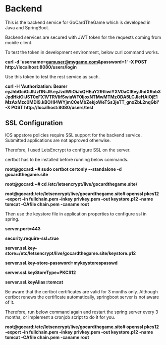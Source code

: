 # Backend

This is the backend service for GoCardTheGame which is developed in Java and SpringBoot.

Backend services are secured with JWT token for the requests coming from mobile client.

To test the token in development environment, below curl command works.

**curl -d 'username=gamuser@mygame.com&password=1' -X POST http://localhost:8080/users/login**

Use this token to test the rest service as such. 

**curl -H 'Authorization: Bearer eyJhbGciOiJIUzI1NiJ9.eyJzdWIiOiJxQHEuY29tIiwiYXV0aCI6eyJhdXRob3JpdHkiOiJST0xFX1VTRVIifSwiaWF0IjoxNTMwMTMzODA5LCJleHAiOjE1MzAxMzc0MDl9.kBOHI4WYjmC0eMbZekjoWeTSs3jeTT_gnxZbL2nqGbI' -X POST http://localhost:8080/users/test**

## SSL Configuration

IOS appstore policies require SSL support for the backend service. Submitted applications are not approved otherwise. 

Therefore, I used LetsEncrypt to configure SSL on the server.

certbot has to be installed before running below commands.

**root@gocard:~# sudo certbot certonly --standalone -d gocardthegame.site**

**root@gocard:~# cd /etc/letsencrypt/live/gocardthegame.site/**

**root@gocard:/etc/letsencrypt/live/gocardthegame.site# openssl pkcs12 -export -in fullchain.pem -inkey privkey.pem  -out keystore.p12  -name tomcat -CAfile chain.pem  -caname root**

Then use the keystore file in application properties to configure ssl in spring.

**server.port=443**

**security.require-ssl=true**

**server.ssl.key-store=/etc/letsencrypt/live/gocardthegame.site/keystore.p12**

**server.ssl.key-store-password=mykeystorespasswd**

**server.ssl.keyStoreType=PKCS12**

**server.ssl.keyAlias=tomcat**

Be aware that the certbot certificates are valid for 3 months only. Although certbot renews the certificate automatically, springboot server is not aware of it. 

Therefore, run below command again and restart the spring server every 3 months, or implement a cronjob script to do it for you.

**root@gocard:/etc/letsencrypt/live/gocardthegame.site# openssl pkcs12 -export -in fullchain.pem -inkey privkey.pem  -out keystore.p12  -name tomcat -CAfile chain.pem  -caname root**
